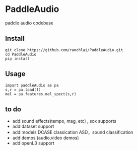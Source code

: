 # PaddleAudio
 paddle audio codebase

## Install
```
git clone https://github.com/ranchlai/PaddleAudio.git
cd PaddleAudio
pip install .

```

## Usage
```
import paddleAudio as pa
s,r = pa.load(f)
mel = pa.features.mel_spect(s,r)
```
## to do


- add sound effects(tempo, mag, etc) , sox supports
- add dataset support
- add models DCASE classication ASD，sound classification
- add demos (audio,video demos)
- add openL3 support
